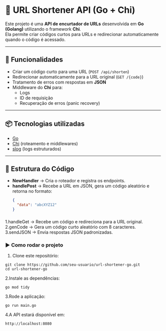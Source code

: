 # 🔗 URL Shortener API (Go + Chi)

Este projeto é uma **API de encurtador de URLs** desenvolvida em **Go (Golang)** utilizando o framework **Chi**.  
Ela permite criar códigos curtos para URLs e redirecionar automaticamente quando o código é acessado.

---

## 🚀 Funcionalidades

- Criar um código curto para uma URL (`POST /api/shorten`)  
- Redirecionar automaticamente para a URL original (`GET /{code}`)  
- Tratamento de erros com respostas em **JSON**  
- Middleware do **Chi** para:
  - Logs
  - ID de requisição
  - Recuperação de erros (panic recovery)

---

## 📦 Tecnologias utilizadas

- [Go](https://go.dev/)
- [Chi](https://github.com/go-chi/chi) (roteamento e middlewares)
- [slog](https://pkg.go.dev/log/slog) (logs estruturados)

---

## 📂 Estrutura do Código

- **NewHandler** → Cria o roteador e registra os endpoints.
- **handlePost** → Recebe a URL em JSON, gera um código aleatório e retorna no formato:
  ```json
  {
    "data": "abcXYZ12"
  }

###
1.handleGet → Recebe um código e redireciona para a URL original.
2.genCode → Gera um código curto aleatório com 8 caracteres.
3.sendJSON → Envia respostas JSON padronizadas.



### ▶️ Como rodar o projeto

1. Clone este repositório:
```
git clone https://github.com/seu-usuario/url-shortener-go.git
cd url-shortener-go
```

2.Instale as dependências:
 ```
go mod tidy 
 ```

3.Rode a aplicação:
 ```
go run main.go 
 ```

4.A API estará disponível em:
 ```
http://localhost:8080 
 ```

